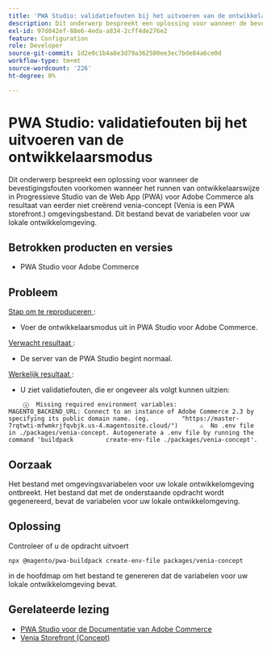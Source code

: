 ```yaml
---
title: 'PWA Studio: validatiefouten bij het uitvoeren van de ontwikkelaarsmodus'
description: Dit onderwerp bespreekt een oplossing voor wanneer de bevestigingsfouten voorkomen wanneer het runnen van ontwikkelaarswijze in Progressieve Studio van de Web App (PWA) voor Adobe Commerce als resultaat van eerder niet creërend venia-concept (Venia is een PWA storefront.) omgevingsbestand. Dit bestand bevat de variabelen voor uw lokale ontwikkelomgeving.
exl-id: 97d042ef-88e6-4eda-a834-2cff4de276e2
feature: Configuration
role: Developer
source-git-commit: 1d2e0c1b4a8e3d79a362500ee3ec7bde84a6ce0d
workflow-type: tm+mt
source-wordcount: '226'
ht-degree: 0%

---
```


# PWA Studio: validatiefouten bij het uitvoeren van de ontwikkelaarsmodus

Dit onderwerp bespreekt een oplossing voor wanneer de bevestigingsfouten voorkomen wanneer het runnen van ontwikkelaarswijze in Progressieve Studio van de Web App (PWA) voor Adobe Commerce als resultaat van eerder niet creërend venia-concept (Venia is een PWA storefront.) omgevingsbestand. Dit bestand bevat de variabelen voor uw lokale ontwikkelomgeving.

## Betrokken producten en versies

* PWA Studio voor Adobe Commerce

## Probleem

<u> Stap om te reproduceren </u>:

* Voer de ontwikkelaarsmodus uit in PWA Studio voor Adobe Commerce.

<u> Verwacht resultaat </u>:

* De server van de PWA Studio begint normaal.

<u> Werkelijk resultaat </u>:

* U ziet validatiefouten, die er ongeveer als volgt kunnen uitzien:

```
    ⓧ  Missing required environment variables:         MAGENTO_BACKEND_URL: Connect to an instance of Adobe Commerce 2.3 by specifying its public domain name. (eg.         "https://master-7rqtwti-mfwmkrjfqvbjk.us-4.magentosite.cloud/")      ⚠  No .env file in ./packages/venia-concept. Autogenerate a .env file by running the command 'buildpack         create-env-file ./packages/venia-concept'.
```

## Oorzaak

Het bestand met omgevingsvariabelen voor uw lokale ontwikkelomgeving ontbreekt. Het bestand dat met de onderstaande opdracht wordt gegenereerd, bevat de variabelen voor uw lokale ontwikkelomgeving.

## Oplossing

Controleer of u de opdracht uitvoert

```
npx @magento/pwa-buildpack create-env-file packages/venia-concept
```

in de hoofdmap om het bestand te genereren dat de variabelen voor uw lokale ontwikkelomgeving bevat.

## Gerelateerde lezing

* [ PWA Studio voor de Documentatie van Adobe Commerce ](https://magento.github.io/pwa-studio/)
* [ Venia Storefront (Concept) ](https://magento.github.io/pwa-studio/venia-pwa-concept/)

